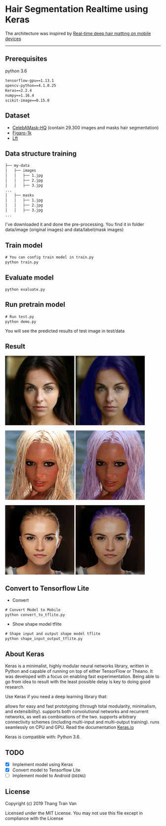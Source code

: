 # Hair Segmentation Realtime using Keras

The architecture was inspired by [Real-time deep hair matting on mobile devices](https://arxiv.org/pdf/1712.07168.pdf)

---

## Prerequisites
python 3.6
```
tensorflow-gpu==1.13.1
opencv-python==4.1.0.25
Keras==2.2.4
numpy==1.16.4
scikit-image==0.15.0
```
## Dataset

* [CelebAMask-HQ](https://github.com/switchablenorms/CelebAMask-HQ) (contain 29.300 images and masks hair segmentation)
* [Figaro-1k](http://projects.i-ctm.eu/it/progetto/figaro-1k)
* [Lft](http://vis-www.cs.umass.edu/lfw/)

## Data structure training
```
├── my-data
│   ├── images
│   │   ├── 1.jpg
│   │   ├── 2.jpg
│   │   ├── 3.jpg
...
│   ├── masks
│   │   ├── 1.jpg
│   │   ├── 2.jpg
│   │   ├── 3.jpg
...
```
I've downloaded it and done the pre-processing. You find it in folder data/image (original images) and data/label(mask images)

## Train model 

```shell script
# You can config train model in train.py
python train.py
```

## Evaluate model

```shell script
python evaluate.py
```

## Run pretrain model
```shell script
# Run test.py
python demo.py
```
You will see the predicted results of test image in test/data

## Result
![original](assets/input1.jpg)
![result](assets/output1.jpg)

![original](assets/input2.jpg)
![result](assets/output2.jpg)

![original](assets/input3.jpg)
![result](assets/output3.jpg)

## Convert to Tensorflow Lite
- Convert 
```shell script
# Convert Model to Mobile
python convert_to_tflite.py
```
- Show shape model tflite
```shell script
# Shape input and output shape model tflite 
python shape_input_output_tflite.py
```
## About Keras

Keras is a minimalist, highly modular neural networks library, written in Python and capable of running on top of either TensorFlow or Theano. It was developed with a focus on enabling fast experimentation. Being able to go from idea to result with the least possible delay is key to doing good research.

Use Keras if you need a deep learning library that:

allows for easy and fast prototyping (through total modularity, minimalism, and extensibility).
supports both convolutional networks and recurrent networks, as well as combinations of the two.
supports arbitrary connectivity schemes (including multi-input and multi-output training).
runs seamlessly on CPU and GPU.
Read the documentation [Keras.io](http://keras.io/)

Keras is compatible with: Python 3.6.

## TODO
- [x] Implement model using Keras 
- [x] Convert model to Tensorflow Lite
- [ ] Implement model to Android (``DOING``)

## License
Copyright (c) 2019 Thang Tran Van

Licensed under the MIT License. You may not use this file except in compliance with the License

